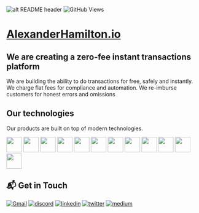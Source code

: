 ![alt README header](https://raw.githubusercontent.com/v3-dot-cash/v3-dot-cash/main/assets/hamilton.jpeg)
![GitHub Views](https://komarev.com/ghpvc/?username=v3-dot-cash&color=FAC151)
<!-- [![typescript](https://img.shields.io/badge/React-Expert-FAC151.svg?logo=react&logoWidth=20)](https://github.com/v3-dot-cash)
[![typescript](https://img.shields.io/badge/Django-Expert-FAC151.svg?logo=django&logoWidth=20)](https://github.com/v3-dot-cash)
[![typescript](https://img.shields.io/badge/Mathematics-Expert-FAC151.svg?logo=mathematics&logoWidth=20)](https://github.com/v3-dot-cash) -->

# <a href="https://www.alexanderhamilton.ai">AlexanderHamilton.io</a>

## We are creating a zero-fee instant transactions platform

We are building the ability to do transactions for free, safely and instantly. We charge flat fees for compliance and automation. We re-imburse customers for honest errors and omissions


## Our technologies

Our products are built on top of modern technologies.

<p align="left">
  
<img src="https://raw.githubusercontent.com/v3-dot-cash/.github/main/assets/next.svg" height="auto" width="40">
  
<img src="https://raw.githubusercontent.com/v3-dot-cash/.github/main/assets/react-original.svg" height="auto" width="40">

<img src="https://raw.githubusercontent.com/v3-dot-cash/.github/main/assets/nodejs-original.svg" height="auto" width="40">

<img src="https://raw.githubusercontent.com/v3-dot-cash/.github/main/assets/javascript-plain.svg" height="auto" width="40">

<img src="https://raw.githubusercontent.com/v3-dot-cash/.github/main/assets/css3-original.svg" height="auto" width="40">

<img src="https://raw.githubusercontent.com/v3-dot-cash/.github/main/assets/sass-original.svg" height="auto" width="40">

<img src="https://raw.githubusercontent.com/v3-dot-cash/.github/main/assets/jquery-plain.svg" height="auto" width="40">

<img src="https://raw.githubusercontent.com/v3-dot-cash/.github/main/assets/html5-original.svg" height="auto" width="40">

<img src="https://raw.githubusercontent.com/v3-dot-cash/.github/main/assets/bootstrap-plain.svg" height="auto" width="40">

<img src="https://raw.githubusercontent.com/v3-dot-cash/.github/main/assets/visualstudio-plain.svg" height="auto" width="40">

<img src="https://raw.githubusercontent.com/v3-dot-cash/.github/main/assets/redux-original.svg" height="auto" width="40">

<img src="https://raw.githubusercontent.com/v3-dot-cash/.github/main/assets/git-original.svg" height="auto" width="40">
</p>

## 📬 Get in Touch

[<img alt="Gmail" src="https://img.shields.io/badge/Gmail-D14836?style=for-the-badge&logo=gmail&logoColor=white" />](mailto:hh@v3.cash)
[<img alt="discord" src="https://img.shields.io/badge/discord-333399.svg?&style=for-the-badge&logo=discord&logoColor=white" />](https://discord.gg/qFTEmBGzxU)
[<img alt="linkedin" src="https://img.shields.io/badge/linkedin-%230077B5.svg?&style=for-the-badge&logo=linkedin&logoColor=white"/>](https://www.linkedin.com/company/v3-dot-cash)
[<img alt="twitter" src="https://img.shields.io/badge/twitter-%231DA1F2.svg?&style=for-the-badge&logo=twitter&logoColor=white" />](https://twitter.com/v3_dot_cash)
[<img alt="medium" src="https://img.shields.io/badge/medium-333399.svg?&style=for-the-badge&logo=medium&logoColor=white"/>](https://blog.alexanderhamilton.ai/)
